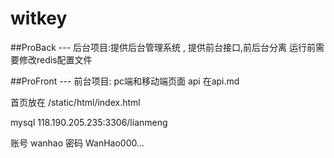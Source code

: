 # witkey
##ProBack --- 后台项目:提供后台管理系统 , 提供前台接口,前后台分离
运行前需要修改redis配置文件


##ProFront ---   前台项目: pc端和移动端页面
api 在api.md

首页放在 /static/html/index.html

mysql 118.190.205.235:3306/lianmeng

账号 wanhao
密码 WanHao000...

